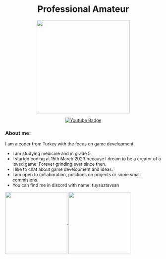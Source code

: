 <h1 align="center">
Professional Amateur
</h1>

<p align="center">
  <img src="https://i.pinimg.com/originals/1b/b9/08/1bb90899170e8e1c2a8888dce944bd99.gif" width="300"/>
</p>

<div align="center">
  <a href="https://www.youtube.com/@TuysuzTavsan/videos">
    <img src="https://img.shields.io/badge/YouTube-red?style=for-the-badge&logo=youtube&logoColor=white" alt="Youtube Badge"/>
  </a>
</div>
  
### About me:
I am a coder from Turkey with the focus on game development.
- I am studying medicine and in grade 5. 
- I started coding at 15th March 2023 because I dream to be a creator of a loved game. Forever grinding ever since then.
- I like to chat about game development and ideas.
- I am open to collaboration, positions on projects or some small commisions.
- You can find me in discord with name: tuysuztavsan

<a href="https://github.com/anuraghazra/github-readme-stats">
  <img height=200 align="center" src="https://github-readme-stats.vercel.app/api?username=tuysuztavsan&theme=transparent" />
</a>
<a href="https://github.com/anuraghazra/convoychat">
  <img height=200 align="center" src="https://github-readme-stats.vercel.app/api/top-langs?username=tuysuztavsan&layout=compact&langs_count=8&card_width=320&theme=transparent" />
</a>


<!---
TuysuzTavsan/TuysuzTavsan is a ✨ special ✨ repository because its `README.md` (this file) appears on your GitHub profile.
You can click the Preview link to take a look at your changes.
--->
